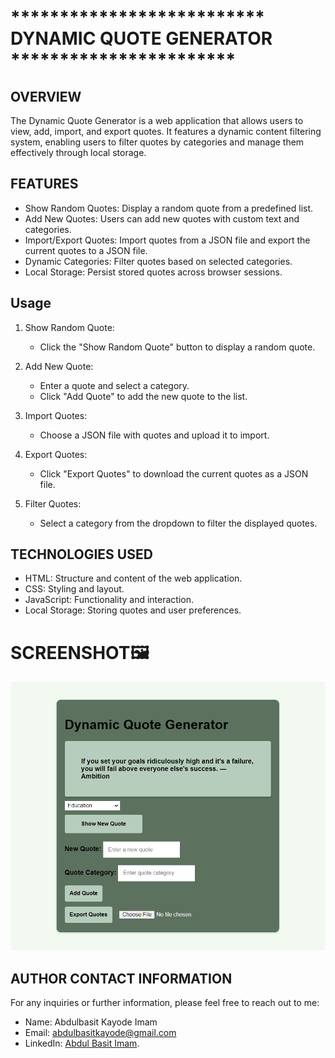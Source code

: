 # **************************  DYNAMIC QUOTE GENERATOR ***********************

## OVERVIEW

The Dynamic Quote Generator is a web application that allows users to view, add, import, and export quotes. It features a dynamic content filtering system, enabling users to filter quotes by categories and manage them effectively through local storage.

## FEATURES

- Show Random Quotes: Display a random quote from a predefined list.
- Add New Quotes: Users can add new quotes with custom text and categories.
- Import/Export Quotes: Import quotes from a JSON file and export the current quotes to a JSON file.
- Dynamic Categories: Filter quotes based on selected categories.
- Local Storage: Persist stored quotes across browser sessions.

## Usage

1. Show Random Quote:
   - Click the "Show Random Quote" button to display a random quote.

2. Add New Quote:
   - Enter a quote and select a category.
   - Click "Add Quote" to add the new quote to the list.

3. Import Quotes:
   - Choose a JSON file with quotes and upload it to import.

4. Export Quotes:
   - Click "Export Quotes" to download the current quotes as a JSON file.

5. Filter Quotes:
   - Select a category from the dropdown to filter the displayed quotes.

## TECHNOLOGIES USED

- HTML: Structure and content of the web application.
- CSS: Styling and layout.
- JavaScript: Functionality and interaction.
- Local Storage: Storing quotes and user preferences.

# SCREENSHOT🖼️
![screenshot](final.png)

## AUTHOR CONTACT INFORMATION
For any inquiries or further information, please feel free to reach out to me:

- Name: Abdulbasit Kayode Imam
- Email: abdulbasitkayode@gmail.com
- LinkedIn: [Abdul Basit Imam](https://www.linkedin.com/in/abdulbasitimam).